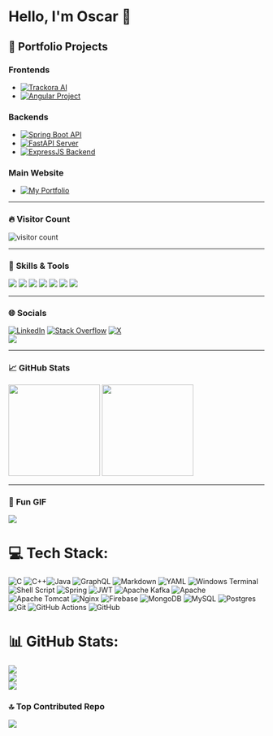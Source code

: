 # Hello, I'm Oscar 👋

## 🚀 **Portfolio Projects**

### **Frontends**  
- [![Trackora AI](https://img.shields.io/badge/Trackora_AI-%2300C4CC.svg?logo=react&logoColor=white)](https://trachora.netlify.app/)  
- [![Angular Project](https://img.shields.io/badge/Angular_Project-%23DD0031.svg?logo=angular&logoColor=white)](https://angular-madegwa.netlify.app/)  


### **Backends**  
- [![Spring Boot API](https://img.shields.io/badge/Spring_Boot_API-%236DB33F.svg?logo=spring&logoColor=white)](https://render-spring-backend.onrender.com/)  
- [![FastAPI Server](https://img.shields.io/badge/FastAPI_Server-%2300A98F.svg?logo=fastapi&logoColor=white)](https://fast-api-server-hf5r.onrender.com/)  
- [![ExpressJS Backend](https://img.shields.io/badge/ExpressJS_Backend-%23333333.svg?logo=express&logoColor=white)](https://node-backend-k4or.onrender.com/)  

### **Main Website**  
- [![My Portfolio](https://img.shields.io/badge/My_Website-%2300C4CC.svg?logo=render&logoColor=white)](https://madegwa.netlify.app/)

---

### 🔥 **Visitor Count**  
<img src="https://profile-counter.glitch.me/madegwa-o/count.svg" alt="visitor count" />

---

### 🌟 **Skills & Tools**
<p>
  <img src="https://img.shields.io/badge/JavaScript-%23F7DF1E.svg?style=flat-square&logo=javascript&logoColor=black" />
  <img src="https://img.shields.io/badge/TypeScript-%23007ACC.svg?style=flat-square&logo=typescript&logoColor=white" />
  <img src="https://img.shields.io/badge/ReactJS-%2361DAFB.svg?style=flat-square&logo=react&logoColor=black" />
  <img src="https://img.shields.io/badge/Spring_Boot-%236DB33F.svg?style=flat-square&logo=spring&logoColor=white" />
  <img src="https://img.shields.io/badge/FastAPI-%2300A98F.svg?style=flat-square&logo=fastapi&logoColor=white" />
  <img src="https://img.shields.io/badge/NodeJS-%23339933.svg?style=flat-square&logo=node.js&logoColor=white" />
  <img src="https://img.shields.io/badge/MongoDB-%2347A248.svg?style=flat-square&logo=mongodb&logoColor=white" />
</p>

---

### 🌐 **Socials**
[![LinkedIn](https://img.shields.io/badge/LinkedIn-%230077B5.svg?logo=linkedin&logoColor=white)](https://www.linkedin.com/in/oscar-madegwa-528986289) 
[![Stack Overflow](https://img.shields.io/badge/-Stackoverflow-FE7A16?logo=stack-overflow&logoColor=white)](https://stackoverflow.com/users/23226869/madegwa-o) 
[![X](https://img.shields.io/badge/X-black.svg?logo=X&logoColor=white)](https://x.com/oscar_made29969)  
<a href="mailto:madegwaoscar317@gmail.com"><img src="https://img.shields.io/badge/-Gmail-%23D14836?style=for-the-badge&logo=gmail&logoColor=white" target="_blank"></a>

---

### 📈 **GitHub Stats**  
<div>
  <img height="180em" src="https://github-readme-stats.vercel.app/api?username=madegwa-o&show_icons=true&hide_border=true&theme=radical" />
  <img height="180em" src="https://github-readme-stats.vercel.app/api/top-langs/?username=madegwa-o&layout=compact&hide_border=true&theme=radical" />
</div>

---

### 🚀 **Fun GIF**  
<img src="https://t.bkit.co/w_6682ceec8116f.gif" />



# 💻 Tech Stack:
![C](https://img.shields.io/badge/c-%2300599C.svg?style=flat&logo=c&logoColor=white) ![C++](https://img.shields.io/badge/c++-%2300599C.svg?style=flat&logo=c%2B%2B&logoColor=white)![Java](https://img.shields.io/badge/java-%23ED8B00.svg?style=flat&logo=openjdk&logoColor=white) ![GraphQL](https://img.shields.io/badge/-GraphQL-E10098?style=flat&logo=graphql&logoColor=white) ![Markdown](https://img.shields.io/badge/markdown-%23000000.svg?style=flat&logo=markdown&logoColor=white) ![YAML](https://img.shields.io/badge/yaml-%23ffffff.svg?style=flat&logo=yaml&logoColor=151515) ![Windows Terminal](https://img.shields.io/badge/Windows%20Terminal-%234D4D4D.svg?style=flat&logo=windows-terminal&logoColor=white) ![Shell Script](https://img.shields.io/badge/shell_script-%23121011.svg?style=flat&logo=gnu-bash&logoColor=white) ![Spring](https://img.shields.io/badge/spring-%236DB33F.svg?style=flat&logo=spring&logoColor=white) ![JWT](https://img.shields.io/badge/JWT-black?style=flat&logo=JSON%20web%20tokens) ![Apache Kafka](https://img.shields.io/badge/Apache%20Kafka-000?style=flat&logo=apachekafka) ![Apache](https://img.shields.io/badge/apache-%23D42029.svg?style=flat&logo=apache&logoColor=white) ![Apache Tomcat](https://img.shields.io/badge/apache%20tomcat-%23F8DC75.svg?style=flat&logo=apache-tomcat&logoColor=black) ![Nginx](https://img.shields.io/badge/nginx-%23009639.svg?style=flat&logo=nginx&logoColor=white) ![Firebase](https://img.shields.io/badge/firebase-a08021?style=flat&logo=firebase&logoColor=ffcd34) ![MongoDB](https://img.shields.io/badge/MongoDB-%234ea94b.svg?style=flat&logo=mongodb&logoColor=white) ![MySQL](https://img.shields.io/badge/mysql-4479A1.svg?style=flat&logo=mysql&logoColor=white) ![Postgres](https://img.shields.io/badge/postgres-%23316192.svg?style=flat&logo=postgresql&logoColor=white)  ![Git](https://img.shields.io/badge/git-%23F05033.svg?style=flat&logo=git&logoColor=white) ![GitHub Actions](https://img.shields.io/badge/github%20actions-%232671E5.svg?style=flat&logo=githubactions&logoColor=white) ![GitHub](https://img.shields.io/badge/github-%23121011.svg?style=flat&logo=github&logoColor=white)
# 📊 GitHub Stats:
![](https://github-readme-stats.vercel.app/api?username=madegwa-o&theme=nightowl&hide_border=false&include_all_commits=true&count_private=true)<br/>
![](https://github-readme-streak-stats.herokuapp.com/?user=madegwa-o&theme=nightowl&hide_border=false)<br/>
![](https://github-readme-stats.vercel.app/api/top-langs/?username=madegwa-o&theme=nightowl&hide_border=false&include_all_commits=true&count_private=true&layout=compact)


### 🔝 Top Contributed Repo
![](https://github-contributor-stats.vercel.app/api?username=madegwa-o&limit=5&theme=dark&combine_all_yearly_contributions=true)


